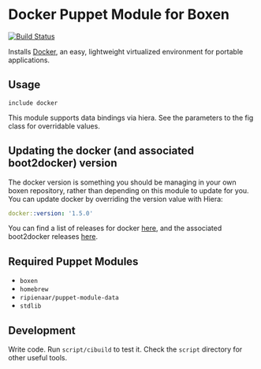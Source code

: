 # Docker Puppet Module for Boxen
[![Build Status](https://travis-ci.org/boxen/puppet-docker.svg)](https://travis-ci.org/boxen/puppet-docker)

Installs [Docker](https://www.docker.io), an easy, lightweight virtualized environment for portable applications.

## Usage

```puppet
include docker
```

This module supports data bindings via hiera. See the parameters to the fig class
for overridable values.

## Updating the docker (and associated boot2docker) version

The docker version is something you should be managing in your own boxen repository,
rather than depending on this module to update for you. You can update docker by
overriding the version value with Hiera:

``` yaml
docker::version: '1.5.0'
```

You can find a list of releases for docker [here](https://github.com/docker/docker/releases),
and the associated boot2docker releases [here](https://github.com/boot2docker/boot2docker-cli/releases).

## Required Puppet Modules

* `boxen`
* `homebrew`
* `ripienaar/puppet-module-data`
* `stdlib`

## Development

Write code. Run `script/cibuild` to test it. Check the `script`
directory for other useful tools.
